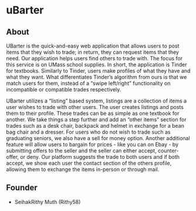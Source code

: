 # uBarter
## About

UBarter is the quick-and-easy web application that allows users to post items that they wish to trade; in return, they can request items that they need. Our application helps users find others to trade with. The focus for this service is on UMass school supplies. In short, the application is Tinder for textbooks. Similarly to Tinder, users make profiles of what they have and what they want. What differentiates Tinder’s algorithm from ours is that we match users for them, instead of a “swipe left/right” functionality on incompatible or compatible trades respectively.

UBarter utilizes a “listing” based system, listings are a collection of items a user wishes to trade with other users. The user creates listings and posts them to their profile. These trades can be as simple as one textbook for another. We take things a step further and add an “other items” section for trades such as a desk chair, backpack and helmet in exchange for a bean bag chair and a dresser. For users who do not wish to trade such as graduating seniors, we also have a sell for money option. Another additional feature will allow users to bargain for prices - like you can on Ebay - by submitting offers to the seller and the seller can either accept, counter-offer, or deny. Our platform suggests the trade to both users and if both accept, we show each user the contact section of the others profile, allowing them to exchange the items in-person or through mail.

## Founder
+ SeihakRithy Muth (Rithy58)
